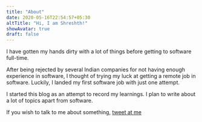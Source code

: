 ```yaml
---
title: "About"
date: 2020-05-16T22:54:57+05:30
altTitle: "Hi, I am Shreshth!"
showAvatar: true
draft: false
---
```


I have gotten my hands dirty with a lot of things before getting to software full-time.

After being rejected by several Indian companies for not having enough experience in software, I thought of trying my luck at getting a remote job in software. Luckily, I landed my first software job with just one attempt.

I started this blog as an attempt to record my learnings. I plan to write about a lot of topics apart from software.

If you wish to talk to me about something, <a class="underline" href="https://twitter.com/shreshthmohan">tweet at me</a>
